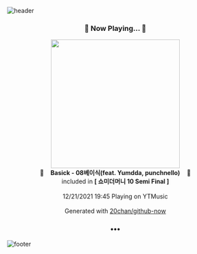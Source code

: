 ![header](https://capsule-render.vercel.app/api?type=wave&height=170&section=header&text=Hi.%20I'm%20SHIFT&fontColor=090707&fontAlignX=45&fontAlignY=65&fontSize=100)

<h3 align="center">🎵 Now Playing... 🎵</h3>
<p align="center">
  <a href="https://music.youtube.com/watch?v=imu53HmGhqI">
    <img width="300" src="https://lh3.googleusercontent.com/o2BSqNa2GLchDXnpauN6B5QQx6alJThEWHA66AuG-_B4Jb_SC0Gw1rUPY2ocEsPk4BTfLZPZR1siHZ2u">
  </a>
  <br>
  🎵&nbsp&nbsp&nbsp <b>Basick - 08베이식(feat. Yumdda, punchnello)</b> &nbsp&nbsp&nbsp🎵
  <br>
  included in <b>[ 쇼미더머니 10 Semi Final ]</b>
  
  <br />
  <br />
  12/21/2021 19:45 Playing on YTMusic
  <br />
  <br />
  Generated with <a href="https://github.com/20chan/github-now">20chan/github-now</a>
</p>

<h3 align="center">•••</h3>

![footer](https://capsule-render.vercel.app/api?type=wave&height=150&section=footer)
